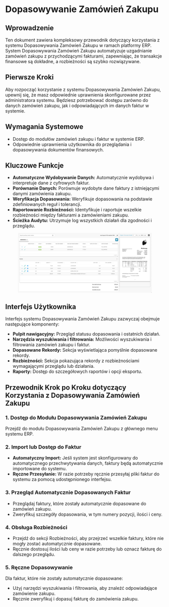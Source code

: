 # Dopasowywanie Zamówień Zakupu

## Wprowadzenie

Ten dokument zawiera kompleksowy przewodnik dotyczący korzystania z systemu Dopasowywania Zamówień Zakupu w ramach platformy ERP. System Dopasowywania Zamówień Zakupu automatyzuje uzgadnianie zamówień zakupu z przychodzącymi fakturami, zapewniając, że transakcje finansowe są dokładne, a rozbieżności są szybko rozwiązywane.

## Pierwsze Kroki

Aby rozpocząć korzystanie z systemu Dopasowywania Zamówień Zakupu, upewnij się, że masz odpowiednie uprawnienia skonfigurowane przez administratora systemu. Będziesz potrzebować dostępu zarówno do danych zamówień zakupu, jak i odpowiadających im danych faktur w systemie.

## Wymagania Systemowe

* Dostęp do modułów zamówień zakupu i faktur w systemie ERP.
* Odpowiednie uprawnienia użytkownika do przeglądania i dopasowywania dokumentów finansowych.

## Kluczowe Funkcje

* **Automatyczne Wydobywanie Danych:** Automatycznie wydobywa i interpretuje dane z cyfrowych faktur.
* **Porównanie Danych:** Porównuje wydobyte dane faktury z istniejącymi danymi zamówienia zakupu.
* **Weryfikacja Dopasowania:** Weryfikuje dopasowania na podstawie zdefiniowanych reguł i tolerancji.
* **Raportowanie Rozbieżności:** Identyfikuje i raportuje wszelkie rozbieżności między fakturami a zamówieniami zakupu.
* **Ścieżka Audytu:** Utrzymuje log wszystkich działań dla zgodności i przeglądu.

<figure><img src="../../.gitbook/assets/purchase-order-matching.png" alt=""><figcaption></figcaption></figure>

## Interfejs Użytkownika

Interfejs systemu Dopasowywania Zamówień Zakupu zazwyczaj obejmuje następujące komponenty:

* **Pulpit nawigacyjny:** Przegląd statusu dopasowania i ostatnich działań.
* **Narzędzia wyszukiwania i filtrowania:** Możliwości wyszukiwania i filtrowania zamówień zakupu i faktur.
* **Dopasowane Rekordy:** Sekcja wyświetlająca pomyślnie dopasowane rekordy.
* **Rozbieżności:** Sekcja pokazująca rekordy z rozbieżnościami wymagającymi przeglądu lub działania.
* **Raporty:** Dostęp do szczegółowych raportów i opcji eksportu.

## Przewodnik Krok po Kroku dotyczący Korzystania z Dopasowywania Zamówień Zakupu

### 1. Dostęp do Modułu Dopasowywania Zamówień Zakupu

Przejdź do modułu Dopasowywania Zamówień Zakupu z głównego menu systemu ERP.

### 2. Import lub Dostęp do Faktur

* **Automatyczny Import:** Jeśli system jest skonfigurowany do automatycznego przechwytywania danych, faktury będą automatycznie importowane do systemu.
* **Ręczne Przesyłanie:** W razie potrzeby ręcznie przesyłaj pliki faktur do systemu za pomocą udostępnionego interfejsu.

### 3. Przegląd Automatycznie Dopasowanych Faktur

* Przeglądaj faktury, które zostały automatycznie dopasowane do zamówień zakupu.
* Zweryfikuj szczegóły dopasowania, w tym numery pozycji, ilości i ceny.

### 4. Obsługa Rozbieżności

* Przejdź do sekcji Rozbieżności, aby przejrzeć wszelkie faktury, które nie mogły zostać automatycznie dopasowane.
* Ręcznie dostosuj ilości lub ceny w razie potrzeby lub oznacz fakturę do dalszego przeglądu.

### 5. Ręczne Dopasowywanie

Dla faktur, które nie zostały automatycznie dopasowane:

* Użyj narzędzi wyszukiwania i filtrowania, aby znaleźć odpowiadające zamówienie zakupu.
* Ręcznie zweryfikuj i dopasuj fakturę do zamówienia zakupu.
